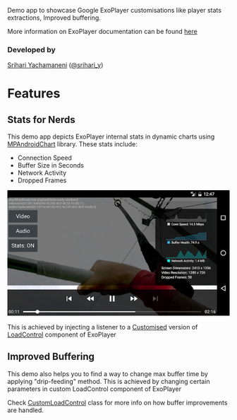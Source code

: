 Demo app to showcase Google ExoPlayer customisations like player stats extractions, Improved buffering. 

More information on ExoPlayer documentation can be found [here][]

[here]: http://google.github.io/ExoPlayer/

### Developed by
[Srihari Yachamaneni](https://github.com/Sriharia) ([@srihari_y](https://twitter.com/srihari_y))

# Features #
## Stats for Nerds ##
This demo app depicts ExoPlayer internal stats in dynamic charts using [MPAndroidChart][] library.
These stats include:
<ul>
<li>Connection Speed</li>
<li>Buffer Size in Seconds</li>
<li>Network Activity</li>
<li>Dropped Frames</li>
</ul>

![Sample](screens/charts.jpg?raw=true "Demo app stats")

This is achieved by injecting a listener to a [Customised][] version of [LoadControl][] component of ExoPlayer

[MPAndroidChart]: https://github.com/PhilJay/MPAndroidChart
[Customised]: 
https://github.com/Sriharia/ExoPlayer-StatsForNerds/blob/master/demo/src/main/java/com/google/android/exoplayer2/demo/CustomLoadControl.java
[LoadControl]: https://github.com/google/ExoPlayer/blob/d979469659861f7fe1d39d153b90bdff1ab479cc/library/core/src/main/java/com/google/android/exoplayer2/DefaultLoadControl.java

## Improved Buffering ##
This demo also helps you to find a way to change max buffer time by applying "drip-feeding" method.
This is achieved by changing certain parameters in custom LoadControl component of ExoPlayer

Check [CustomLoadControl][] class for more info on how buffer improvements are handled.
 
 [CustomLoadControl]: https://github.com/Sriharia/ExoPlayer-StatsForNerds/blob/master/demo/src/main/java/com/google/android/exoplayer2/demo/CustomLoadControl.java
